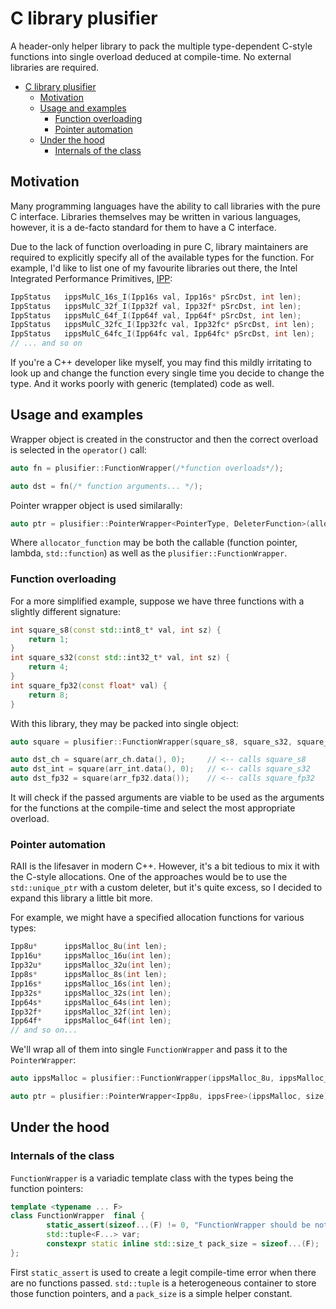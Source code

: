 # C library plusifier

A header-only helper library to pack the multiple type-dependent C-style functions into single overload deduced at compile-time. No external libraries are required.

- [C library plusifier](#c-library-plusifier)
  - [Motivation](#motivation)
  - [Usage and examples](#usage-and-examples)
    - [Function overloading](#function-overloading)
    - [Pointer automation](#pointer-automation)
  - [Under the hood](#under-the-hood)
    - [Internals of the class](#internals-of-the-class)

## Motivation

Many programming languages have the ability to call libraries with the pure C interface. Libraries themselves may be written in various languages, however, it is a de-facto standard for them to have a C interface.

Due to the lack of function overloading in pure C, library maintainers are required to explicitly specify all of the available types for the function. For example, I'd like to list one of my favourite libraries out there, the Intel Integrated Performance Primitives, [IPP](https://software.intel.com/content/www/us/en/develop/tools/oneapi/components/ipp.html):

```cpp
IppStatus   ippsMulC_16s_I(Ipp16s val, Ipp16s* pSrcDst, int len);
IppStatus   ippsMulC_32f_I(Ipp32f val, Ipp32f* pSrcDst, int len);
IppStatus   ippsMulC_64f_I(Ipp64f val, Ipp64f* pSrcDst, int len);
IppStatus   ippsMulC_32fc_I(Ipp32fc val, Ipp32fc* pSrcDst, int len);
IppStatus   ippsMulC_64fc_I(Ipp64fc val, Ipp64fc* pSrcDst, int len);
// ... and so on
```

If you're a C++ developer like myself, you may find this mildly irritating to look up and change the function every single time you decide to change the type. And it works poorly with generic (templated) code as well.

## Usage and examples

Wrapper object is created in the constructor and then the correct overload is selected in the `operator()` call:

```cpp
auto fn = plusifier::FunctionWrapper(/*function overloads*/);

auto dst = fn(/* function arguments... */);
```

Pointer wrapper object is used similarally:

```cpp
auto ptr = plusifier::PointerWrapper<PointerType, DeleterFunction>(allocator_function, /* allocator function arguments... */);
```

Where `allocator_function` may be both the callable (function pointer, lambda, `std::function`) as well as the `plusifier::FunctionWrapper`.

### Function overloading

For a more simplified example, suppose we have three functions with a slightly different signature:

```cpp
int square_s8(const std::int8_t* val, int sz) {
    return 1;
}
int square_s32(const std::int32_t* val, int sz) {
    return 4;
}
int square_fp32(const float* val) {
    return 8;
}
```

With this library, they may be packed into single object:

```cpp
auto square = plusifier::FunctionWrapper(square_s8, square_s32, square_fp32);

auto dst_ch = square(arr_ch.data(), 0);     // <-- calls square_s8
auto dst_int = square(arr_int.data(), 0);   // <-- calls square_s32
auto dst_fp32 = square(arr_fp32.data());    // <-- calls square_fp32
```

It will check if the passed arguments are viable to be used as the arguments for the functions at the compile-time and select the most appropriate overload.

### Pointer automation

RAII is the lifesaver in modern C++. However, it's a bit tedious to mix it with the C-style allocations. One of the approaches would be to use the `std::unique_ptr` with a custom deleter, but it's quite excess, so I decided to expand this library a little bit more.

For example, we might have a specified allocation functions for various types:

```cpp
Ipp8u*      ippsMalloc_8u(int len);
Ipp16u*     ippsMalloc_16u(int len);
Ipp32u*     ippsMalloc_32u(int len);
Ipp8s*      ippsMalloc_8s(int len);
Ipp16s*     ippsMalloc_16s(int len);
Ipp32s*     ippsMalloc_32s(int len);
Ipp64s*     ippsMalloc_64s(int len);
Ipp32f*     ippsMalloc_32f(int len);
Ipp64f*     ippsMalloc_64f(int len);
// and so on...
```

We'll wrap all of them into single `FunctionWrapper` and pass it to the `PointerWrapper`: 

```cpp
auto ippsMalloc = plusifier::FunctionWrapper(ippsMalloc_8u, ippsMalloc_16u, ippsMalloc_32u, /* etc */);

auto ptr = plusifier::PointerWrapper<Ipp8u, ippsFree>(ippsMalloc, size);
```

## Under the hood
### Internals of the class

`FunctionWrapper` is a variadic template class with the types being the function pointers:

```cpp
template <typename ... F>
class FunctionWrapper  final {
        static_assert(sizeof...(F) != 0, "FunctionWrapper should be not empty");
        std::tuple<F...> var;
        constexpr static inline std::size_t pack_size = sizeof...(F);
};
```

First `static_assert` is used to create a legit compile-time error when there are no functions passed. `std::tuple` is a heterogeneous container to store those function pointers, and a `pack_size` is a simple helper constant.
